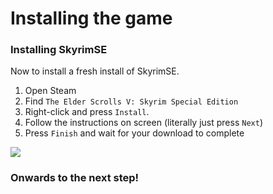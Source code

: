 # Installing the game

### Installing SkyrimSE

Now to install a fresh install of SkyrimSE.

1. Open Steam
2. Find `The Elder Scrolls V: Skyrim Special Edition`
3. Right-click and press `Install`.
4. Follow the instructions on screen (literally just press `Next`)
5. Press `Finish` and wait for your download to complete

![](https://shx.is/5BicuES0K.gif)

### Onwards to the next step!
